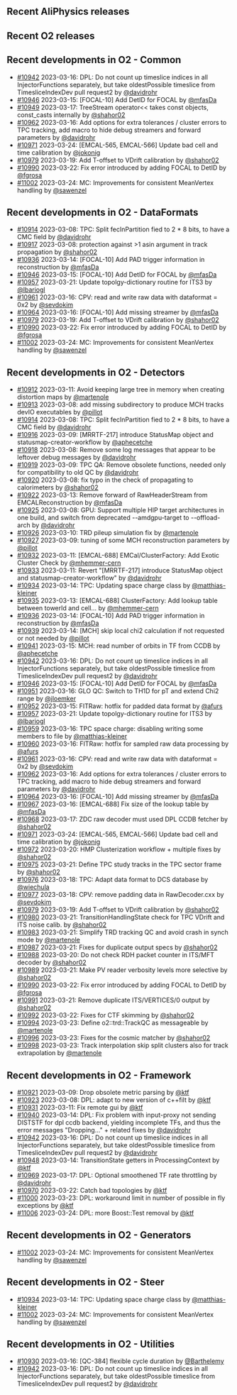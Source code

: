 ## Recent AliPhysics releases
## Recent O2 releases
## Recent developments in O2 - Common
- [\#10942](https://github.com/AliceO2Group/AliceO2/pull/10942) 2023-03-16: DPL: Do not count up timeslice indices in all InjectorFunctions separately, but take oldestPossible timeslice from TimesliceIndexDev pull request2 by [@davidrohr](https://github.com/davidrohr)
- [\#10946](https://github.com/AliceO2Group/AliceO2/pull/10946) 2023-03-15: [FOCAL-10] Add DetID for FOCAL by [@mfasDa](https://github.com/mfasDa)
- [\#10949](https://github.com/AliceO2Group/AliceO2/pull/10949) 2023-03-17: TreeStream operator<< takes const objects, const_casts internally by [@shahor02](https://github.com/shahor02)
- [\#10962](https://github.com/AliceO2Group/AliceO2/pull/10962) 2023-03-16: Add options for extra tolerances / cluster errors to TPC tracking, add macro to hide debug streamers and forward parameters by [@davidrohr](https://github.com/davidrohr)
- [\#10971](https://github.com/AliceO2Group/AliceO2/pull/10971) 2023-03-24: [EMCAL-565, EMCAL-566] Update bad cell and time calibration by [@jokonig](https://github.com/jokonig)
- [\#10979](https://github.com/AliceO2Group/AliceO2/pull/10979) 2023-03-19: Add T-offset to VDrift calibration by [@shahor02](https://github.com/shahor02)
- [\#10990](https://github.com/AliceO2Group/AliceO2/pull/10990) 2023-03-22: Fix error introduced by adding FOCAL to DetID by [@fgrosa](https://github.com/fgrosa)
- [\#11002](https://github.com/AliceO2Group/AliceO2/pull/11002) 2023-03-24: MC: Improvements for consistent MeanVertex handling by [@sawenzel](https://github.com/sawenzel)
## Recent developments in O2 - DataFormats
- [\#10914](https://github.com/AliceO2Group/AliceO2/pull/10914) 2023-03-08: TPC: Split fecInPartition fied to 2 * 8 bits, to have a CMC field by [@davidrohr](https://github.com/davidrohr)
- [\#10917](https://github.com/AliceO2Group/AliceO2/pull/10917) 2023-03-08: protection against >1 asin argument in track propagation by [@shahor02](https://github.com/shahor02)
- [\#10936](https://github.com/AliceO2Group/AliceO2/pull/10936) 2023-03-14: [FOCAL-10] Add PAD trigger information in reconstruction by [@mfasDa](https://github.com/mfasDa)
- [\#10946](https://github.com/AliceO2Group/AliceO2/pull/10946) 2023-03-15: [FOCAL-10] Add DetID for FOCAL by [@mfasDa](https://github.com/mfasDa)
- [\#10957](https://github.com/AliceO2Group/AliceO2/pull/10957) 2023-03-21: Update topolgy-dictionary routine for ITS3 by [@lbariogl](https://github.com/lbariogl)
- [\#10961](https://github.com/AliceO2Group/AliceO2/pull/10961) 2023-03-16: CPV: read and write raw data with dataformat = 0x2 by [@sevdokim](https://github.com/sevdokim)
- [\#10964](https://github.com/AliceO2Group/AliceO2/pull/10964) 2023-03-16: [FOCAL-10] Add missing streamer by [@mfasDa](https://github.com/mfasDa)
- [\#10979](https://github.com/AliceO2Group/AliceO2/pull/10979) 2023-03-19: Add T-offset to VDrift calibration by [@shahor02](https://github.com/shahor02)
- [\#10990](https://github.com/AliceO2Group/AliceO2/pull/10990) 2023-03-22: Fix error introduced by adding FOCAL to DetID by [@fgrosa](https://github.com/fgrosa)
- [\#11002](https://github.com/AliceO2Group/AliceO2/pull/11002) 2023-03-24: MC: Improvements for consistent MeanVertex handling by [@sawenzel](https://github.com/sawenzel)
## Recent developments in O2 - Detectors
- [\#10912](https://github.com/AliceO2Group/AliceO2/pull/10912) 2023-03-11: Avoid keeping large tree in memory when creating distortion maps by [@martenole](https://github.com/martenole)
- [\#10913](https://github.com/AliceO2Group/AliceO2/pull/10913) 2023-03-08: add missing subdirectory to produce MCH tracks devIO executables by [@pillot](https://github.com/pillot)
- [\#10914](https://github.com/AliceO2Group/AliceO2/pull/10914) 2023-03-08: TPC: Split fecInPartition fied to 2 * 8 bits, to have a CMC field by [@davidrohr](https://github.com/davidrohr)
- [\#10916](https://github.com/AliceO2Group/AliceO2/pull/10916) 2023-03-09: [MRRTF-217] introduce StatusMap object and statusmap-creator-workflow by [@aphecetche](https://github.com/aphecetche)
- [\#10918](https://github.com/AliceO2Group/AliceO2/pull/10918) 2023-03-08: Remove some log messages that appear to be leftover debug messages by [@davidrohr](https://github.com/davidrohr)
- [\#10919](https://github.com/AliceO2Group/AliceO2/pull/10919) 2023-03-09: TPC QA: Remove obsolete functions, needed only for compatibility to old QC by [@davidrohr](https://github.com/davidrohr)
- [\#10920](https://github.com/AliceO2Group/AliceO2/pull/10920) 2023-03-08: fix typo in the check of propagating to calorimeters by [@shahor02](https://github.com/shahor02)
- [\#10922](https://github.com/AliceO2Group/AliceO2/pull/10922) 2023-03-13: Remove forward of RawHeaderStream from EMCALReconstruction by [@mfasDa](https://github.com/mfasDa)
- [\#10925](https://github.com/AliceO2Group/AliceO2/pull/10925) 2023-03-08: GPU: Support multiple HIP target architectures in one build, and switch from deprecated --amdgpu-target to --offload-arch by [@davidrohr](https://github.com/davidrohr)
- [\#10926](https://github.com/AliceO2Group/AliceO2/pull/10926) 2023-03-10: TRD pileup simulation fix by [@martenole](https://github.com/martenole)
- [\#10927](https://github.com/AliceO2Group/AliceO2/pull/10927) 2023-03-09: tuning of some MCH reconstruction parameters by [@pillot](https://github.com/pillot)
- [\#10932](https://github.com/AliceO2Group/AliceO2/pull/10932) 2023-03-11: [EMCAL-688] EMCal/ClusterFactory: Add Exotic Cluster Check by [@mhemmer-cern](https://github.com/mhemmer-cern)
- [\#10933](https://github.com/AliceO2Group/AliceO2/pull/10933) 2023-03-11: Revert "[MRRTF-217] introduce StatusMap object and statusmap-creator-workflow" by [@davidrohr](https://github.com/davidrohr)
- [\#10934](https://github.com/AliceO2Group/AliceO2/pull/10934) 2023-03-14: TPC: Updating space charge class by [@matthias-kleiner](https://github.com/matthias-kleiner)
- [\#10935](https://github.com/AliceO2Group/AliceO2/pull/10935) 2023-03-13: [EMCAL-688] ClusterFactory: Add lookup table between towerId and cell… by [@mhemmer-cern](https://github.com/mhemmer-cern)
- [\#10936](https://github.com/AliceO2Group/AliceO2/pull/10936) 2023-03-14: [FOCAL-10] Add PAD trigger information in reconstruction by [@mfasDa](https://github.com/mfasDa)
- [\#10939](https://github.com/AliceO2Group/AliceO2/pull/10939) 2023-03-14: [MCH] skip local chi2 calculation if not requested or not needed by [@pillot](https://github.com/pillot)
- [\#10941](https://github.com/AliceO2Group/AliceO2/pull/10941) 2023-03-15: MCH: read number of orbits in TF from CCDB by [@aphecetche](https://github.com/aphecetche)
- [\#10942](https://github.com/AliceO2Group/AliceO2/pull/10942) 2023-03-16: DPL: Do not count up timeslice indices in all InjectorFunctions separately, but take oldestPossible timeslice from TimesliceIndexDev pull request2 by [@davidrohr](https://github.com/davidrohr)
- [\#10946](https://github.com/AliceO2Group/AliceO2/pull/10946) 2023-03-15: [FOCAL-10] Add DetID for FOCAL by [@mfasDa](https://github.com/mfasDa)
- [\#10951](https://github.com/AliceO2Group/AliceO2/pull/10951) 2023-03-16: GLO QC: Switch to TH1D for pT and extend Chi2 range by [@jloemker](https://github.com/jloemker)
- [\#10952](https://github.com/AliceO2Group/AliceO2/pull/10952) 2023-03-15: FITRaw: hotfix for padded data format by [@afurs](https://github.com/afurs)
- [\#10957](https://github.com/AliceO2Group/AliceO2/pull/10957) 2023-03-21: Update topolgy-dictionary routine for ITS3 by [@lbariogl](https://github.com/lbariogl)
- [\#10959](https://github.com/AliceO2Group/AliceO2/pull/10959) 2023-03-16: TPC space charge: disabling writing some members to file by [@matthias-kleiner](https://github.com/matthias-kleiner)
- [\#10960](https://github.com/AliceO2Group/AliceO2/pull/10960) 2023-03-16: FITRaw: hotfix for sampled raw data processing by [@afurs](https://github.com/afurs)
- [\#10961](https://github.com/AliceO2Group/AliceO2/pull/10961) 2023-03-16: CPV: read and write raw data with dataformat = 0x2 by [@sevdokim](https://github.com/sevdokim)
- [\#10962](https://github.com/AliceO2Group/AliceO2/pull/10962) 2023-03-16: Add options for extra tolerances / cluster errors to TPC tracking, add macro to hide debug streamers and forward parameters by [@davidrohr](https://github.com/davidrohr)
- [\#10964](https://github.com/AliceO2Group/AliceO2/pull/10964) 2023-03-16: [FOCAL-10] Add missing streamer by [@mfasDa](https://github.com/mfasDa)
- [\#10967](https://github.com/AliceO2Group/AliceO2/pull/10967) 2023-03-16: [EMCAL-688] Fix size of the lookup table by [@mfasDa](https://github.com/mfasDa)
- [\#10968](https://github.com/AliceO2Group/AliceO2/pull/10968) 2023-03-17: ZDC raw decoder must used DPL CCDB fetcher by [@shahor02](https://github.com/shahor02)
- [\#10971](https://github.com/AliceO2Group/AliceO2/pull/10971) 2023-03-24: [EMCAL-565, EMCAL-566] Update bad cell and time calibration by [@jokonig](https://github.com/jokonig)
- [\#10972](https://github.com/AliceO2Group/AliceO2/pull/10972) 2023-03-20: HMP Clusterization workflow + multiple fixes by [@shahor02](https://github.com/shahor02)
- [\#10975](https://github.com/AliceO2Group/AliceO2/pull/10975) 2023-03-21: Define TPC study tracks in the TPC sector frame by [@shahor02](https://github.com/shahor02)
- [\#10976](https://github.com/AliceO2Group/AliceO2/pull/10976) 2023-03-18: TPC: Adapt data format to DCS database by [@wiechula](https://github.com/wiechula)
- [\#10977](https://github.com/AliceO2Group/AliceO2/pull/10977) 2023-03-18: CPV: remove padding data in RawDecoder.cxx by [@sevdokim](https://github.com/sevdokim)
- [\#10979](https://github.com/AliceO2Group/AliceO2/pull/10979) 2023-03-19: Add T-offset to VDrift calibration by [@shahor02](https://github.com/shahor02)
- [\#10980](https://github.com/AliceO2Group/AliceO2/pull/10980) 2023-03-21: TransitionHandlingState check for TPC VDrift and ITS noise calib. by [@shahor02](https://github.com/shahor02)
- [\#10983](https://github.com/AliceO2Group/AliceO2/pull/10983) 2023-03-21: Simplify TRD tracking QC and avoid crash in synch mode by [@martenole](https://github.com/martenole)
- [\#10987](https://github.com/AliceO2Group/AliceO2/pull/10987) 2023-03-21: Fixes for duplicate output specs by [@shahor02](https://github.com/shahor02)
- [\#10988](https://github.com/AliceO2Group/AliceO2/pull/10988) 2023-03-20: Do not check RDH packet counter in ITS/MFT decoder by [@shahor02](https://github.com/shahor02)
- [\#10989](https://github.com/AliceO2Group/AliceO2/pull/10989) 2023-03-21: Make PV reader verbosity levels more selective by [@shahor02](https://github.com/shahor02)
- [\#10990](https://github.com/AliceO2Group/AliceO2/pull/10990) 2023-03-22: Fix error introduced by adding FOCAL to DetID by [@fgrosa](https://github.com/fgrosa)
- [\#10991](https://github.com/AliceO2Group/AliceO2/pull/10991) 2023-03-21: Remove duplicate ITS/VERTICES/0 output by [@shahor02](https://github.com/shahor02)
- [\#10992](https://github.com/AliceO2Group/AliceO2/pull/10992) 2023-03-22: Fixes for CTF skimming by [@shahor02](https://github.com/shahor02)
- [\#10994](https://github.com/AliceO2Group/AliceO2/pull/10994) 2023-03-23: Define o2::trd::TrackQC as messageable by [@martenole](https://github.com/martenole)
- [\#10996](https://github.com/AliceO2Group/AliceO2/pull/10996) 2023-03-23: Fixes for the cosmic matcher by [@shahor02](https://github.com/shahor02)
- [\#10998](https://github.com/AliceO2Group/AliceO2/pull/10998) 2023-03-23: Track interpolation skip split clusters also for track extrapolation by [@martenole](https://github.com/martenole)
## Recent developments in O2 - Framework
- [\#10921](https://github.com/AliceO2Group/AliceO2/pull/10921) 2023-03-09: Drop obsolete metric parsing by [@ktf](https://github.com/ktf)
- [\#10923](https://github.com/AliceO2Group/AliceO2/pull/10923) 2023-03-08: DPL: adapt to new version of c++filt by [@ktf](https://github.com/ktf)
- [\#10931](https://github.com/AliceO2Group/AliceO2/pull/10931) 2023-03-11: Fix remote gui by [@ktf](https://github.com/ktf)
- [\#10940](https://github.com/AliceO2Group/AliceO2/pull/10940) 2023-03-14: DPL: Fix problem with input-proxy not sending DISTSTF for dpl ccdb backend, yielding incomplete TFs, and thus the error messages "Dropping..." + related fixes by [@davidrohr](https://github.com/davidrohr)
- [\#10942](https://github.com/AliceO2Group/AliceO2/pull/10942) 2023-03-16: DPL: Do not count up timeslice indices in all InjectorFunctions separately, but take oldestPossible timeslice from TimesliceIndexDev pull request2 by [@davidrohr](https://github.com/davidrohr)
- [\#10948](https://github.com/AliceO2Group/AliceO2/pull/10948) 2023-03-14: TransitionState getters in ProcessingContext by [@ktf](https://github.com/ktf)
- [\#10969](https://github.com/AliceO2Group/AliceO2/pull/10969) 2023-03-17: DPL: Optional smoothened TF rate throttling by [@davidrohr](https://github.com/davidrohr)
- [\#10970](https://github.com/AliceO2Group/AliceO2/pull/10970) 2023-03-22: Catch bad topologies by [@ktf](https://github.com/ktf)
- [\#11000](https://github.com/AliceO2Group/AliceO2/pull/11000) 2023-03-23: DPL: workaround limit in number of possible in fly exceptions by [@ktf](https://github.com/ktf)
- [\#11006](https://github.com/AliceO2Group/AliceO2/pull/11006) 2023-03-24: DPL: more Boost::Test removal by [@ktf](https://github.com/ktf)
## Recent developments in O2 - Generators
- [\#11002](https://github.com/AliceO2Group/AliceO2/pull/11002) 2023-03-24: MC: Improvements for consistent MeanVertex handling by [@sawenzel](https://github.com/sawenzel)
## Recent developments in O2 - Steer
- [\#10934](https://github.com/AliceO2Group/AliceO2/pull/10934) 2023-03-14: TPC: Updating space charge class by [@matthias-kleiner](https://github.com/matthias-kleiner)
- [\#11002](https://github.com/AliceO2Group/AliceO2/pull/11002) 2023-03-24: MC: Improvements for consistent MeanVertex handling by [@sawenzel](https://github.com/sawenzel)
## Recent developments in O2 - Utilities
- [\#10930](https://github.com/AliceO2Group/AliceO2/pull/10930) 2023-03-16: [QC-384] flexible cycle duration by [@Barthelemy](https://github.com/Barthelemy)
- [\#10942](https://github.com/AliceO2Group/AliceO2/pull/10942) 2023-03-16: DPL: Do not count up timeslice indices in all InjectorFunctions separately, but take oldestPossible timeslice from TimesliceIndexDev pull request2 by [@davidrohr](https://github.com/davidrohr)
